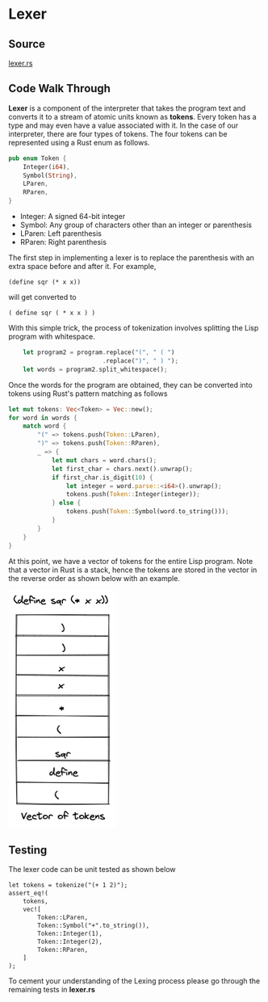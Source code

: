 # Lexer

## Source

[lexer.rs](https://github.com/vishpat/lisp-rs/blob/0.0.1/src/lexer.rs)

## Code Walk Through

**Lexer** is a component of the interpreter that takes the program text and converts it to a stream of atomic units known as **tokens**. Every token has a type and may even have a value associated with it. In the case of our interpreter, there are four types of tokens. The four tokens can be represented using a Rust enum as follows.

```Rust
pub enum Token {
    Integer(i64),   
    Symbol(String),                 
    LParen,     
    RParen,           
}
```

- Integer: A signed 64-bit integer
- Symbol: Any group of characters other than an integer or parenthesis
- LParen: Left parenthesis
- RParen: Right parenthesis


The first step in implementing a lexer is to replace the parenthesis with an extra space before and after it. For example,

```Lisp
(define sqr (* x x))
```

will get converted to

```Lisp
( define sqr ( * x x ) )
```

With this simple trick, the process of tokenization involves splitting the Lisp program with whitespace. 

```Rust
    let program2 = program.replace("(", " ( ")
                          .replace(")", " ) ");
    let words = program2.split_whitespace();
```

Once the words for the program are obtained, they can be converted into tokens using Rust's pattern matching as follows

```Rust
let mut tokens: Vec<Token> = Vec::new();
for word in words {
    match word {
        "(" => tokens.push(Token::LParen),
        ")" => tokens.push(Token::RParen),
        _ => {
            let mut chars = word.chars();
            let first_char = chars.next().unwrap();
            if first_char.is_digit(10) {
                let integer = word.parse::<i64>().unwrap();
                tokens.push(Token::Integer(integer));
            } else {
                tokens.push(Token::Symbol(word.to_string()));
            }
        }
    }
}
``` 


At this point, we have a vector of tokens for the entire Lisp program. Note that a vector in Rust is a stack, hence the tokens are stored in the vector in the reverse order as shown below with an example. 

![List Recursion](images/token_stack.png)

## Testing

The lexer code can be unit tested as shown below

```
let tokens = tokenize("(+ 1 2)");
assert_eq!(
    tokens,
    vec![
        Token::LParen,
        Token::Symbol("+".to_string()),
        Token::Integer(1),
        Token::Integer(2),
        Token::RParen,
    ]
);
```

To cement your understanding of the Lexing process please go through the remaining tests in **lexer.rs**
